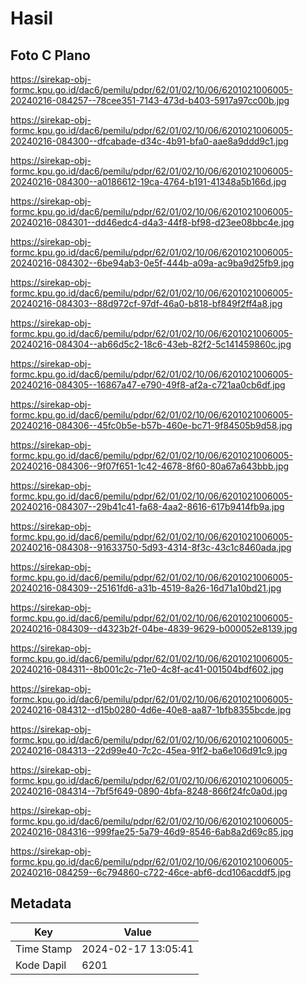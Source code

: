 # Hasil

## Foto C Plano

https://sirekap-obj-formc.kpu.go.id/dac6/pemilu/pdpr/62/01/02/10/06/6201021006005-20240216-084257--78cee351-7143-473d-b403-5917a97cc00b.jpg

https://sirekap-obj-formc.kpu.go.id/dac6/pemilu/pdpr/62/01/02/10/06/6201021006005-20240216-084300--dfcabade-d34c-4b91-bfa0-aae8a9ddd9c1.jpg

https://sirekap-obj-formc.kpu.go.id/dac6/pemilu/pdpr/62/01/02/10/06/6201021006005-20240216-084300--a0186612-19ca-4764-b191-41348a5b166d.jpg

https://sirekap-obj-formc.kpu.go.id/dac6/pemilu/pdpr/62/01/02/10/06/6201021006005-20240216-084301--dd46edc4-d4a3-44f8-bf98-d23ee08bbc4e.jpg

https://sirekap-obj-formc.kpu.go.id/dac6/pemilu/pdpr/62/01/02/10/06/6201021006005-20240216-084302--6be94ab3-0e5f-444b-a09a-ac9ba9d25fb9.jpg

https://sirekap-obj-formc.kpu.go.id/dac6/pemilu/pdpr/62/01/02/10/06/6201021006005-20240216-084303--88d972cf-97df-46a0-b818-bf849f2ff4a8.jpg

https://sirekap-obj-formc.kpu.go.id/dac6/pemilu/pdpr/62/01/02/10/06/6201021006005-20240216-084304--ab66d5c2-18c6-43eb-82f2-5c141459860c.jpg

https://sirekap-obj-formc.kpu.go.id/dac6/pemilu/pdpr/62/01/02/10/06/6201021006005-20240216-084305--16867a47-e790-49f8-af2a-c721aa0cb6df.jpg

https://sirekap-obj-formc.kpu.go.id/dac6/pemilu/pdpr/62/01/02/10/06/6201021006005-20240216-084306--45fc0b5e-b57b-460e-bc71-9f84505b9d58.jpg

https://sirekap-obj-formc.kpu.go.id/dac6/pemilu/pdpr/62/01/02/10/06/6201021006005-20240216-084306--9f07f651-1c42-4678-8f60-80a67a643bbb.jpg

https://sirekap-obj-formc.kpu.go.id/dac6/pemilu/pdpr/62/01/02/10/06/6201021006005-20240216-084307--29b41c41-fa68-4aa2-8616-617b9414fb9a.jpg

https://sirekap-obj-formc.kpu.go.id/dac6/pemilu/pdpr/62/01/02/10/06/6201021006005-20240216-084308--91633750-5d93-4314-8f3c-43c1c8460ada.jpg

https://sirekap-obj-formc.kpu.go.id/dac6/pemilu/pdpr/62/01/02/10/06/6201021006005-20240216-084309--25161fd6-a31b-4519-8a26-16d71a10bd21.jpg

https://sirekap-obj-formc.kpu.go.id/dac6/pemilu/pdpr/62/01/02/10/06/6201021006005-20240216-084309--d4323b2f-04be-4839-9629-b000052e8139.jpg

https://sirekap-obj-formc.kpu.go.id/dac6/pemilu/pdpr/62/01/02/10/06/6201021006005-20240216-084311--8b001c2c-71e0-4c8f-ac41-001504bdf602.jpg

https://sirekap-obj-formc.kpu.go.id/dac6/pemilu/pdpr/62/01/02/10/06/6201021006005-20240216-084312--d15b0280-4d6e-40e8-aa87-1bfb8355bcde.jpg

https://sirekap-obj-formc.kpu.go.id/dac6/pemilu/pdpr/62/01/02/10/06/6201021006005-20240216-084313--22d99e40-7c2c-45ea-91f2-ba6e106d91c9.jpg

https://sirekap-obj-formc.kpu.go.id/dac6/pemilu/pdpr/62/01/02/10/06/6201021006005-20240216-084314--7bf5f649-0890-4bfa-8248-866f24fc0a0d.jpg

https://sirekap-obj-formc.kpu.go.id/dac6/pemilu/pdpr/62/01/02/10/06/6201021006005-20240216-084316--999fae25-5a79-46d9-8546-6ab8a2d69c85.jpg

https://sirekap-obj-formc.kpu.go.id/dac6/pemilu/pdpr/62/01/02/10/06/6201021006005-20240216-084259--6c794860-c722-46ce-abf6-dcd106acddf5.jpg


## Metadata

| Key        | Value               |
| ---------- | ------------------- |
| Time Stamp | 2024-02-17 13:05:41 |
| Kode Dapil | 6201                |



